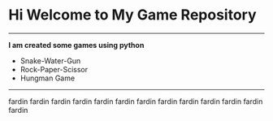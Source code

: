 # Hi Welcome to My Game Repository
***

**I am created some games using python**
- Snake-Water-Gun
- Rock-Paper-Scissor
- Hungman Game
---
fardin
fardin
fardin
fardin
fardin
fardin
fardin
fardin
fardin
fardin
fardin
fardin
fardin
